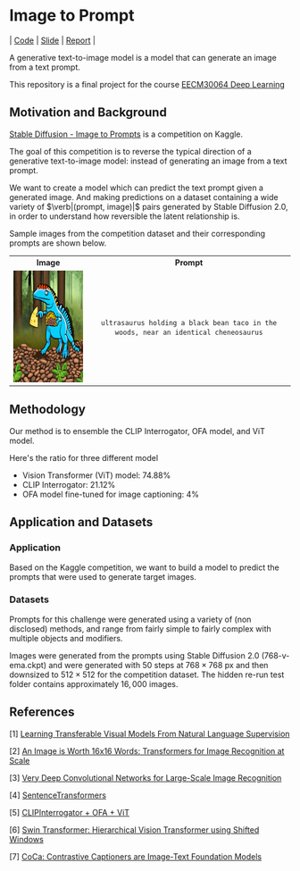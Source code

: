 # Image to Prompt

| [Code](./clipinterrogator-ofa-vit.ipynb) | [Slide](https://www.slideshare.net/jacksonChen22/imagetopromptspdf) | [Report](./Image_To_Prompts.pdf) |

A generative text-to-image model is a model that can generate an image from a text prompt.

This repository is a final project for the course [EECM30064 Deep Learning](https://timetable.nycu.edu.tw/?r=main/crsoutline&Acy=111&Sem=2&CrsNo=535361&lang=zh-tw)

## Motivation and Background

[Stable Diffusion - Image to Prompts](https://www.kaggle.com/competitions/stable-diffusion-image-to-prompts/overview) is a competition on Kaggle.

The goal of this competition is to reverse the typical direction of a generative text-to-image model: instead of generating an image from a text prompt.

We want to  create a model which can predict the text prompt given a generated image. And making predictions on a dataset containing a wide variety of $\verb|(prompt, image)|$ pairs generated by Stable Diffusion 2.0, in order to understand how reversible the latent relationship is.

Sample images from the competition dataset and their corresponding prompts are shown below.

<table>
    <tr>
        <th>
            <center>Image</center>
        </th>
        <th>
            <center>Prompt</center>
        </th>
    </tr>
    <tr>
        <td>
            <center><img src="./images/92e911621.png" width="200" height="200"></center>
        </td>
        <td>
            <center><code>ultrasaurus holding a black bean taco in the woods, near an identical cheneosaurus</code></center>
        </td>
    </tr>
</table>

## Methodology

Our method is to ensemble the CLIP Interrogator, OFA model, and ViT model.

Here's the ratio for three different model
- Vision Transformer (ViT) model:  74.88%
- CLIP Interrogator: 21.12%
- OFA model fine-tuned for image captioning: 4%

## Application and Datasets

### Application

Based on the Kaggle competition, we want to build a model to predict the prompts that were used to generate target images.

### Datasets

Prompts for this challenge were generated using a variety of (non disclosed) methods, and range from fairly simple to fairly complex with multiple objects and modifiers.

Images were generated from the prompts using Stable Diffusion $2.0$ ($768$-v-ema.ckpt) and were generated with 50 steps at $768 \times 768$ px and then downsized to $512 \times 512$ for the competition dataset. The hidden re-run test folder contains approximately $16,000$ images.

## References

[1] [Learning Transferable Visual Models From Natural Language Supervision](https://arxiv.org/pdf/2103.00020.pdf)

[2] [An Image is Worth 16x16 Words: Transformers for Image Recognition at Scale](https://arxiv.org/pdf/2010.11929.pdf)

[3] [Very Deep Convolutional Networks for Large-Scale Image Recognition](https://arxiv.org/pdf/1409.1556.pdf)

[4] [SentenceTransformers](https://www.sbert.net/)

[5] [CLIPInterrogator + OFA + ViT](https://www.kaggle.com/code/motono0223/clipinterrogator-ofa-vit)

[6] [Swin Transformer: Hierarchical Vision Transformer using Shifted Windows](https://arxiv.org/pdf/2103.14030.pdf)

[7] [CoCa: Contrastive Captioners are Image-Text Foundation Models](https://arxiv.org/pdf/2205.01917.pdf)
